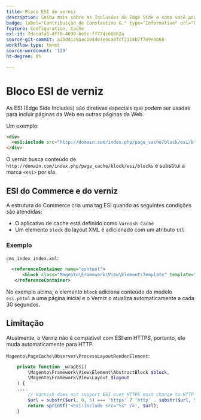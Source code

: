 ```yaml
---
title: Bloco ESI de verniz
description: Saiba mais sobre as Inclusões do Edge Side e como você pode usá-las para incorporar páginas da Web.
badge: label="Contribuição de Constantino G." type="Informative" url="https://github.com/goivvy" tooltip="Konstantin G"
feature: Configuration, Cache
exl-id: 7dccafa5-df79-4690-be5c-ff774c66bb2a
source-git-commit: a2bd4139aac1044e7e5ca8fcf2114b7f7e9e9b68
workflow-type: tm+mt
source-wordcount: '129'
ht-degree: 0%

---
```


# Bloco ESI de verniz

As ESI (Edge Side Includes) são diretivas especiais que podem ser usadas para incluir páginas da Web em outras páginas da Web.

Um exemplo:

```html
<div>
  <esi:include src="http://domain.com/index.php/page_cache/block/esi/blocks"/>
</div>
```

O verniz busca conteúdo de `http://domain.com/index.php/page_cache/block/esi/blocks` e substitui a marca `<esi>` por ela.

## ESI do Commerce e do verniz

A estrutura do Commerce cria uma tag ESI quando as seguintes condições são atendidas:

- O aplicativo de cache está definido como `Varnish Cache`
- Um elemento `block` do layout XML é adicionado com um atributo `ttl`

### Exemplo

`cms_index_index.xml`:

```xml
  <referenceContainer name="content">
      <block class="Magento\Framework\View\Element\Template" template="Magento_Paypal::esi.phtml" ttl="30"/>
   </referenceContainer>
```

No exemplo acima, o elemento `block` adiciona conteúdo do modelo `esi.phtml` a uma página inicial e o Verniz o atualiza automaticamente a cada 30 segundos.

## Limitação

Atualmente, o Verniz não é compatível com ESI em HTTPS, portanto, ele muda automaticamente para HTTP.

`Magento\PageCache\Observer\ProcessLayoutRenderElement`:

```php
    private function _wrapEsi(
        \Magento\Framework\View\Element\AbstractBlock $block,
        \Magento\Framework\View\Layout $layout
    ) {
    ....
        // Varnish does not support ESI over HTTPS must change to HTTP
        $url = substr($url, 0, 5) === 'https' ? 'http' . substr($url, 5) : $url;
        return sprintf('<esi:include src="%s" />', $url);
    }
```
